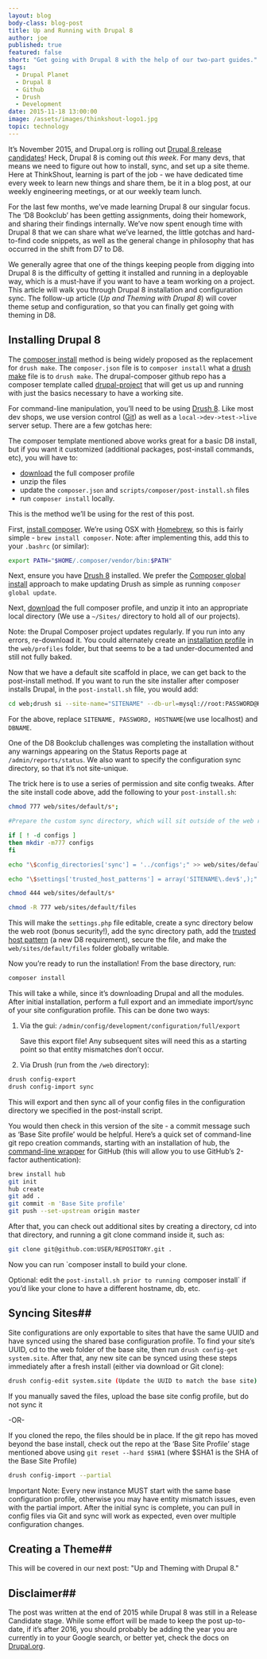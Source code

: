 ```yaml
---
layout: blog
body-class: blog-post
title: Up and Running with Drupal 8
author: joe
published: true
featured: false
short: "Get going with Drupal 8 with the help of our two-part guides."
tags:
  - Drupal Planet
  - Drupal 8
  - Github
  - Drush
  - Development
date: 2015-11-18 13:00:00
image: /assets/images/thinkshout-logo1.jpg
topic: technology
---
```


It’s November 2015, and Drupal.org is rolling out [Drupal 8 release candidates](https://www.drupal.org/project/drupal)! Heck, Drupal 8 is coming out *this week*. For many devs, that means we need to figure out how to install, sync, and set up a site theme. Here at ThinkShout, learning is part of the job - we have dedicated time every week to learn new things and share them, be it in a blog post, at our weekly engineering meetings, or at our weekly team lunch.

For the last few months, we’ve made learning Drupal 8 our singular focus. The ‘D8 Bookclub’ has been getting assignments, doing their homework, and sharing their findings internally. We’ve now spent enough time with Drupal 8 that we can share what we’ve learned, the little gotchas and hard-to-find code snippets, as well as the general change in philosophy that has occurred in the shift from D7 to D8.

We generally agree that one of the things keeping people from digging into Drupal 8 is the difficulty of getting it installed and running in a deployable way, which is a must-have if you want to have a team working on a project. This article will walk you through Drupal 8 installation and configuration sync. The follow-up article (*Up and Theming with Drupal 8*) will cover theme setup and configuration, so that you can finally get going with theming in D8.

## Installing Drupal 8 ##

The [composer install](https://github.com/drupal-composer/drupal-project) method is being widely proposed as the replacement for `drush make`. The `composer.json` file is to `composer install` what a [drush make](http://www.drush.org/en/master/make/) file is to `drush make`. The drupal-composer github repo has a composer template called [drupal-project](https://github.com/drupal-composer/drupal-project) that will get us up and running with just the basics necessary to have a working site.

For command-line manipulation, you’ll need to be using [Drush 8](https://www.lullabot.com/articles/switching-drush-versions). Like most dev shops, we use version control ([Git](http://xkcd.com/1597/)) as well as a `local->dev->test->live` server setup. There are a few gotchas here:

The composer template mentioned above works great for a basic D8 install, but if you want it customized (additional packages, post-install commands, etc), you will have to:

* [download](https://github.com/drupal-composer/drupal-project/archive/8.x.zip) the full composer profile
* unzip the files
* update the `composer.json` and `scripts/composer/post-install.sh` files
* run `composer install` locally.

This is the method we’ll be using for the rest of this post.

First, [install composer](https://getcomposer.org/doc/00-intro.md). We’re using OSX with [Homebrew](http://brew.sh/), so this is fairly simple - `brew install composer`. Note: after implementing this, add this to your `.bashrc` (or similar):

~~~bash
export PATH="$HOME/.composer/vendor/bin:$PATH"
~~~

Next, ensure you have [Drush 8](https://www.lullabot.com/articles/switching-drush-versions) installed. We prefer the [Composer global install](http://docs.drush.org/en/master/install-alternative/#install-a-global-drush-via-composer) approach to make updating Drush as simple as running `composer global update`.

Next, [download](https://github.com/drupal-composer/drupal-project/archive/8.x.zip) the full composer profile, and unzip it into an appropriate local directory (We use a `~/Sites/` directory to hold all of our projects).

Note: the Drupal Composer project updates regularly. If you run into any errors, re-download it. You could alternately create an [installation profile](https://www.drupal.org/node/2210443) in the `web/profiles` folder, but that seems to be a tad under-documented and still not fully baked.

Now that we have a default site scaffold in place, we can get back to the post-install method. If you want to run the site installer after composer installs Drupal, in the `post-install.sh` file, you would add:

~~~bash
cd web;drush si --site-name="SITENAME" --db-url=mysql://root:PASSWORD@HOSTNAME/DBNAME -y;cd ../
~~~

For the above, replace `SITENAME, PASSWORD, HOSTNAME`(we use localhost) and `DBNAME`.

One of the D8 Bookclub challenges was completing the installation without any warnings appearing on the Status Reports page at `/admin/reports/status`. We also want to specify the configuration sync directory, so that it’s not site-unique.

The trick here is to use a series of permission and site config tweaks. After the site install code above, add the following to your `post-install.sh`:

~~~bash
chmod 777 web/sites/default/s*;

#Prepare the custom sync directory, which will sit outside of the web root

if [ ! -d configs ]
then mkdir -m777 configs
fi

echo "\$config_directories['sync'] = '../configs';" >> web/sites/default/settings.php

echo "\$settings['trusted_host_patterns'] = array('SITENAME\.dev$',);" >> web/sites/default/settings.php

chmod 444 web/sites/default/s*

chmod -R 777 web/sites/default/files
~~~


This will make the `settings.php` file editable, create a sync directory below the web root (bonus security!), add the sync directory path, add the [trusted host pattern](https://api.drupal.org/api/drupal/core!lib!Drupal!Core!DrupalKernel.php/function/DrupalKernel%3A%3AsetupTrustedHosts/8) (a new D8 requirement), secure the file, and make the `web/sites/default/files` folder globally writable.

Now you’re ready to run the installation! From the base directory, run:

~~~bash
composer install
~~~

This will take a while, since it’s downloading Drupal and all the modules.
After initial installation, perform a full export and an immediate import/sync of your site configuration profile. This can be done two ways:

1. Via the gui: `/admin/config/development/configuration/full/export`  

   Save this export file! Any subsequent sites will need this as a starting point so that entity mismatches don’t occur.

2. Via Drush (run from the `/web` directory):  

~~~bash
drush config-export
drush config-import sync
~~~

This will export and then sync all of your config files in the configuration directory we specified in the post-install script.

You would then check in this version of the site - a commit message such as ‘Base Site profile’ would be helpful. Here’s a quick set of command-line git repo creation commands, starting with an installation of hub, the [command-line wrapper](https://hub.github.com/) for GitHub (this will allow you to use GitHub’s 2-factor authentication):

~~~bash
brew install hub
git init
hub create
git add .
git commit -m 'Base Site profile'
git push --set-upstream origin master
~~~

After that, you can check out additional sites by creating a directory, cd into that directory, and running a git clone command inside it, such as:

~~~bash
git clone git@github.com:USER/REPOSITORY.git .
~~~

Now you can run `composer install to build your clone.

Optional: edit the `post-install.sh prior to running `composer install` if you’d like your clone to have a different hostname, db, etc.

## Syncing Sites##

Site configurations are only exportable to sites that have the same UUID and have synced using the shared base configuration profile. To find your site’s UUID, cd to the web folder of the base site, then run `drush config-get system.site`. After that, any new site can be synced using these steps immediately after a fresh install (either via download or Git clone):

~~~bash
drush config-edit system.site (Update the UUID to match the base site)
~~~

If you manually saved the files, upload the base site config profile, but do not sync it


 -OR-


If you cloned the repo, the files should be in place. If the git repo has moved beyond the base install, check out the repo at the ‘Base Site Profile’ stage mentioned above using `git reset --hard $SHA1` (where $SHA1 is the SHA of the Base Site Profile)

~~~bash
drush config-import --partial
~~~

Important Note: Every new instance MUST start with the same base configuration profile, otherwise you may have entity mismatch issues, even with the partial import. After the initial sync is complete, you can pull in config files via Git and sync will work as expected, even over multiple configuration changes.

## Creating a Theme##

This will be covered in our next post: "Up and Theming with Drupal 8."

## Disclaimer##

The post was written at the end of 2015 while Drupal 8 was still in a Release Candidate stage. While some effort will be made to keep the post up-to-date, if it’s after 2016, you should probably be adding the year you are currently in to your Google search, or better yet, check the docs on [Drupal.org](https://www.drupal.org/drupal-8.0).  
